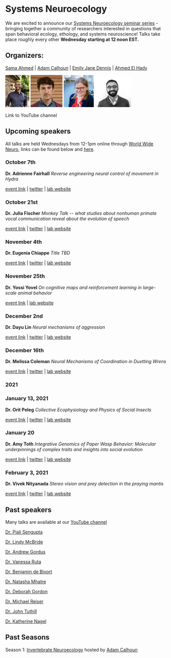 # Systems Neuroecology

We are excited to announce our [Systems Neuroecology seminar series](https://www.worldwideneuro.com/seminar-series.html?name=Systems_Neuroecology) - bringing together a community of researchers interested in questions that span behavioral ecology, ethology, and systems neuroscience! Talks take place roughly every other **Wednesday starting at 12 noon EST.**

## Organizers:

[Sama Ahmed](https://twitter.com/ColumboAhmed)
 | [Adam Calhoun](https://twitter.com/neuroecology)
  | [Emily Jane Dennis](https://twitter.com/emilyjanedennis)
   | [Ahmed El Hady](https://twitter.com/zamakany)

<img src="images/2020/09/july2020_sama.jpg" height="100" /> <img src="images/2020/09/adam.jpg" height="100" /> <img src="images/2020/09/emilydennis.jpg" height="100" /> <img src="images/2020/09/ahmed.png" height="100" />

Link to YouTube channel

## Upcoming speakers
All talks are held Wednesdays from 12-1pm online through [World Wide Neuro](https://www.worldwideneuro.com/seminar-series.html?name=Systems_Neuroecology), links can be found below and [here](https://www.worldwideneuro.com/seminar-series.html?name=Systems_Neuroecology).

### October 7th
**Dr. Adrienne Fairhall**
*Reverse engineering neural control of movement in Hydra*

[event link](https://www.crowdcast.io/e/adrienne-fairhall) | [twitter](https://twitter.com/alfairhall) | [lab website](https://fairhalllab.com/)

### October 21st
**Dr. Julia Fischer**
*Monkey Talk -- what studies about nonhuman primate vocal communication reveal about the evolution of speech*

[event link](https://www.crowdcast.io/e/julia-fischer-systems) | [twitter](https://twitter.com/julxf) | [lab website](https://www.dpz.eu/en/unit/cognitive-ethology/about-us.html)

### November 4th
**Dr. Eugenia Chiappe**
*Title TBD*

[event link](https://www.crowdcast.io/e/eugenia-chiappe-systems) | [twitter](https://twitter.com/EugeChapadur) | [lab website](https://chiappelab.org/)

### November 25th
**Dr. Yossi Yovel**
*On cognitive maps and reinforcement learning in large-scale animal behavior*

[event link](https://www.crowdcast.io/e/yossi-yovel-systems) | [lab website](www.yossiyovel.com/)

### December 2nd
**Dr. Dayu Lin**
*Neural mechanisms of aggression*

[event link](https://www.crowdcast.io/e/dayu-lin-systems) | [twitter](https://twitter.com/moccalin) | [lab website](http://linlab.med.nyu.edu/)

### December 16th
**Dr. Melissa Coleman**
*Neural Mechanisms of Coordination in Duetting Wrens*

[event link](https://www.crowdcast.io/e/melissa-coleman-systems) | [twitter](https://twitter.com/MelColemanLab) | [lab website](https://www.kecksci.claremont.edu/faculty/profile.asp?FacultyID=179)

### 2021

### January 13, 2021
**Dr. Orit Peleg**
*Collective Ecophysiology and Physics of Social Insects*

[event link](https://www.crowdcast.io/e/orit-peleg-systems) | [twitter](https://twitter.com/oritpeleg) | [lab website](www.peleglab.com/)

### January 20
**Dr. Amy Toth**
*Integrative Genomics of Paper Wasp Behavior: Molecular underpinnings of complex traits and insights into social evolution*

[event link](https://www.crowdcast.io/e/amy-toth-systems) | [twitter](https://twitter.com/Amy_L_Toth) | [lab website](www.tothlab.org/)

### February 3, 2021
**Dr. Vivek Nityanada**
*Stereo vision and prey detection in the praying mantis*

[event link](https://www.crowdcast.io/e/vivek-nityananda-systems) | [twitter](https://twitter.com/VivekNityananda) | [lab website](https://www.worldwideneuro.com/viveknityananda.com)


## Past speakers
Many talks are available at our [YouTube channel](link)

[Dr. Piali Sengupta](https://www.worldwideneuro.com/seminar-event.html?id=521)

[Dr. Lindy McBride](https://www.worldwideneuro.com/seminar-event.html?id=520)

[Dr. Andrew Gordus](https://www.worldwideneuro.com/seminar-event.html?id=118)

[Dr. Vanessa Ruta](https://www.worldwideneuro.com/seminar-event.html?id=43)

[Dr. Benjamin de Bivort](https://www.worldwideneuro.com/seminar-event.html?id=44)

[Dr. Natasha Mhatre](https://www.worldwideneuro.com/seminar-event.html?id=131)

[Dr. Deborah Gordon](https://www.worldwideneuro.com/seminar-event.html?id=50)

[Dr. Michael Reiser](https://www.worldwideneuro.com/seminar-event.html?id=48)

[Dr. John Tuthill](https://www.worldwideneuro.com/seminar-event.html?id=47)

[Dr. Katherine Nagel](https://www.worldwideneuro.com/seminar-event.html?id=51)

## Past Seasons

Season 1: [Invertebrate Neuroecology](https://www.worldwideneuro.com/seminar-series.html?name=Invertebrate_Neuroecology) hosted by [Adam Calhoun](http://twitter.com/neuroecology)
